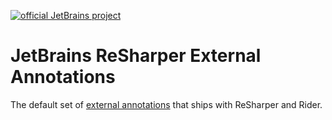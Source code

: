 [![official JetBrains project](http://jb.gg/badges/official-flat-square.svg)](https://confluence.jetbrains.com/display/ALL/JetBrains+on+GitHub)

# JetBrains ReSharper External Annotations

The default set of [external annotations](https://www.jetbrains.com/help/resharper/Code_Analysis__External_Annotations.html) that ships with ReSharper and Rider.
